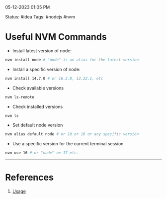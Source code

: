 05-12-2023 01:05 PM

Status: #idea
Tags: #nodejs #nvm 

# Useful NVM Commands

- Install latest version of node:

```bash
nvm install node # "node" is an alias for the latest version
```

- Install a specific version of node:

```bash
nvm install 14.7.0 # or 16.3.0, 12.22.1, etc
```

- Check available versions

```bash
nvm ls-remote
```

- Check installed versions

```bash
nvm ls
```

- Set default node version

```bash
nvm alias default node # or 18 or 16 or any specific version
```

- Use a specific version for the current terminal session

```bash
nvm use 16 # or "node" oe 17 etc.
```
---
# References
1. [Usage](https://github.com/nvm-sh/nvm#usage)